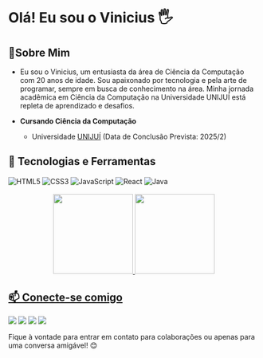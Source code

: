 # Olá! Eu sou o Vinicius 🖐️

## 🎈Sobre Mim
- Eu sou o Vinicius, um entusiasta da área de Ciência da Computação com 20 anos de idade. Sou apaixonado por tecnologia e pela arte de programar, sempre em busca de conhecimento na área. Minha jornada acadêmica em Ciência da Computação na Universidade UNIJUÍ está repleta de aprendizado e desafios.
  
- **Cursando Ciência da Computação**
  - Universidade [UNIJUÍ](https://www.unijui.edu.br/) (Data de Conclusão Prevista: 2025/2)

## 🔧 Tecnologias e Ferramentas

<div style="display: inline_block">
  <img align="center" alt="HTML5" src="https://img.shields.io/badge/HTML5-E34F26?style=for-the-badge&logo=html5&logoColor=white" />
  <img align="center" alt="CSS3" src="https://img.shields.io/badge/CSS3-1572B6?style=for-the-badge&logo=css3&logoColor=white" />
  <img align="center" alt="JavaScript" src="https://img.shields.io/badge/JavaScript-F7DF1E?style=for-the-badge&logo=javascript&logoColor=black" />
  <img align="center" alt="React" src="https://img.shields.io/badge/React-20232A?style=for-the-badge&logo=react&logoColor=61DAFB" />
  <img align="center" alt="Java" src="https://img.shields.io/badge/Java-007396?style=for-the-badge&logo=java&logoColor=white" />
</div><br/>

<div align="center">
  <a href="https://github.com/ViniciusKF">
  <img height="160em" src="https://github-readme-stats.vercel.app/api?username=ViniciusKF&show_icons=true&theme=shadow_green&include_all_commits=true&count_private=true"/>
  <img height="160em" src="https://github-readme-stats.vercel.app/api/top-langs/?username=ViniciusKF&layout=compact&langs_count=7&theme=shadow_green"/>
</div>

## 📫 Conecte-se comigo

<div> 
  <a href="mailto:viniciuskf2@gmail.com"><img src="https://img.shields.io/badge/-Gmail-%23333?style=for-the-badge&logo=gmail&logoColor=white" target="_blank"></a>
  <a href="https://www.linkedin.com/in/vinicius-fuhrmann-6b0b16233/" target="_blank"><img src="https://img.shields.io/badge/-LinkedIn-%230077B5?style=for-the-badge&logo=linkedin&logoColor=white" target="_blank"></a>
  <a href="https://wa.me/5555991494061" target="_blank"><img src="https://img.shields.io/badge/-WhatsApp-%2325D366?style=for-the-badge&logo=whatsapp&logoColor=white" target="_blank"></a>
  <a href="https://www.instagram.com/vinicius_kf_/" target="_blank"><img src="https://img.shields.io/badge/-Instagram-%23E4405F?style=for-the-badge&logo=instagram&logoColor=white" target="_blank"></a>
</div>


Fique à vontade para entrar em contato para colaborações ou apenas para uma conversa amigável! 😊
